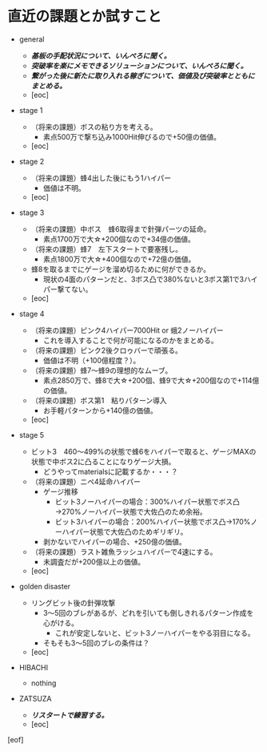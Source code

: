 # 直近の課題とか試すこと

- general
  - **_基板の手配状況について、いんぺろに聞く。_**
  - **_突破率を楽にメモできるソリューションについて、いんぺろに聞く。_**
  - **_繋がった後に新たに取り入れる稼ぎについて、価値及び突破率とともにまとめる。_**
  - [eoc]

- stage 1
  - （将来の課題）ボスの粘り方を考える。
    - 素点500万で撃ち込み1000Hit伸びるので+50億の価値。
  - [eoc]

- stage 2
  - （将来の課題）蜂4出した後にもう1ハイパー
    - 価値は不明。
  - [eoc]

- stage 3
  - （将来の課題）中ボス　蜂6取得まで針弾パーツの延命。
    - 素点1700万で大☆+200個なので+34億の価値。
  - （将来の課題）蜂7　左下スタートで要塞残し。
    - 素点1800万で大☆+400個なので+72億の価値。
  - 蜂8を取るまでにゲージを溜め切るために何ができるか。
    - 現状の4面のパターンだと、3ボス凸で380%ないと3ボス第1で3ハイパー撃てない。
  - [eoc]

- stage 4
  - （将来の課題）ピンク4ハイパー7000Hit or 蛾2ノーハイパー
    - これを導入することで何が可能になるのかをまとめる。
  - （将来の課題）ピンク2後クロゥバーで頑張る。
    - 価値は不明（+100億程度？）。
  - （将来の課題）蜂7～蜂9の理想的なムーブ。
    - 素点2850万で、蜂8で大☆+200個、蜂9で大☆+200個なので+114億の価値。
  - （将来の課題）ボス第1　粘りパターン導入
    - お手軽パターンから+140億の価値。
  - [eoc]

- stage 5
  - ビット3　460～499%の状態で蜂6をハイパーで取ると、ゲージMAXの状態で中ボス2に凸ることになりゲージ大損。
    - どうやってmaterialsに記載するか・・・？
  - （将来の課題）ニペ4延命ハイパー
    - ゲージ推移
      - ビット3ノーハイパーの場合：300%ハイパー状態でボス凸→270%ノーハイパー状態で大佐凸のため余裕。
      - ビット3ハイパーの場合：200%ハイパー状態でボス凸→170%ノーハイパー状態で大佐凸のためギリギリ。
    - 剥かないでハイパーの場合、+250億の価値。
  - （将来の課題）ラスト雑魚ラッシュハイパーで4速にする。
    - 未調査だが+200億以上の価値。
  - [eoc]

- golden disaster
  - リングビット後の針弾攻撃
    - 3～5回のブレがあるが、どれを引いても倒しきれるパターン作成を心がける。
      - これが安定しないと、ビット3ノーハイパーをやる羽目になる。
    - そもそも3～5回のブレの条件は？
  - [eoc]

- HIBACHI
  - nothing

- ZATSUZA
  - **_リスタートで練習する。_**
  - [eoc]

[eof]

